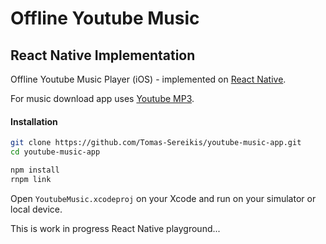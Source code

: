 # Offline Youtube Music
## React Native Implementation

Offline Youtube Music Player (iOS) - implemented on [React Native](https://facebook.github.io/react-native/).

For music download app uses [Youtube MP3](http://www.youtube-mp3.org/).

#### Installation


```sh
git clone https://github.com/Tomas-Sereikis/youtube-music-app.git
cd youtube-music-app

npm install
rnpm link
```

Open `YoutubeMusic.xcodeproj` on your Xcode and run on your simulator or local device.

This is work in progress React Native playground...